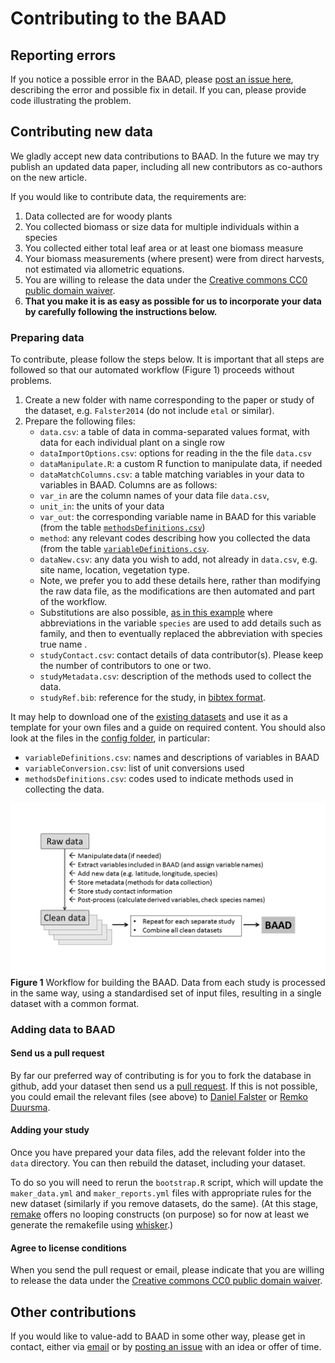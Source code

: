 
Contributing to the BAAD
====================

## Reporting errors

If you notice a possible error in the BAAD, please [post an issue here](https://github.com/dfalster/baad/issues), describing the error and possible fix in detail. If you can, please provide code illustrating the problem.

## Contributing new data

We gladly accept new data contributions to BAAD. In the future we may try publish an updated data paper, including all new contributors as co-authors on the new article. 

If you would like to contribute data, the requirements are:

1. Data collected are for woody plants
2. You collected biomass or size data for multiple individuals within a species
3. You collected either total leaf area or at least one biomass measure
4. Your biomass measurements (where present) were from direct harvests, not estimated via allometric equations.
5. You are willing to release the data under the [Creative commons CC0 public domain waiver](http://creativecommons.org/about/cc0).
6. **That you make it is as easy as possible for us to incorporate your data by carefully following the instructions below.**

### Preparing data

To contribute, please follow the steps below. It is important that all steps are followed so that our automated workflow (Figure 1) proceeds without problems.

1. Create a new folder with name corresponding to the paper or study of the dataset, e.g. `Falster2014` (do not include `etal` or similar).
2. Prepare the following files:
	* `data.csv`: a table of data in comma-separated values format, with data for each individual plant on a single row
	* `dataImportOptions.csv`: options for reading in the the file `data.csv`
	* `dataManipulate.R`: a custom R function to manipulate data, if needed
	* `dataMatchColumns.csv`: a table matching variables in your data to variables in BAAD. Columns are as follows:
    * `var_in` are the column names of your data file `data.csv`, 
    * `unit_in`: the units of your data
    * `var_out`: the corresponding variable name in BAAD for this variable (from the table [`methodsDefinitions.csv`](https://github.com/dfalster/baad/blob/master/config/methodsDefinitions.csv))
    * `method`:  any relevant codes describing how you collected the data (from the table [`variableDefinitions.csv`](https://github.com/dfalster/baad/blob/master/config/variableDefinitions.csv).
	* `dataNew.csv`: any data you wish to add, not already in `data.csv`, e.g. site name, location, vegetation type. 
    * Note, we prefer you to add these details here, rather than modifying the raw data file, as the modifications are then automated and part of the workflow.
    * Substitutions are also possible, [as in this example](https://github.com/dfalster/baad/blob/master/data/Kohyama1994/dataNew.csv) where abbreviations in the variable `species` are used to add details such as family, and then to eventually replaced the abbreviation with species true name . 
	* `studyContact.csv`: contact details of data contributor(s). Please keep the number of contributors to one or two.
	* `studyMetadata.csv`: description of the methods used to collect the data.
	* `studyRef.bib`: reference for the study, in [bibtex format](http://en.wikipedia.org/wiki/BibTeX#Examples).

It may help to download one of the [existing datasets](https://github.com/dfalster/baad/tree/master/data) and use it as a template for your own files and a guide on required content. You should also look at the files in the [config folder](https://github.com/dfalster/baad/tree/master/config), in particular:
  * `variableDefinitions.csv`: names and descriptions of variables in BAAD
  * `variableConversion.csv`: list of unit conversions used
  * `methodsDefinitions.csv`: codes used to indicate methods used in collecting the data.

![baadworkflow](ms/Figure2.png)
**Figure 1** Workflow for building the BAAD. Data from each study is processed in the same way, using a standardised set of input files, resulting in a single dataset with a common format.

### Adding data to BAAD

#### Send us a pull request

By far our preferred way of contributing is for you to fork the database in github, add your dataset then send us a [pull request](https://help.github.com/articles/using-pull-requests/). If this is not possible, you could email the relevant files (see above) to [Daniel Falster](http://web.science.mq.edu.au/directory/listing/person.htm?id=dfalster) or [Remko Duursma](http://pubapps.uws.edu.au/teldir/personprocess.php?9764).

#### Adding your study

Once you have prepared your data files, add the relevant folder into the `data` directory. You can then rebuild the dataset, including your dataset.

To do so you will need to rerun the `bootstrap.R` script, which will update the `maker_data.yml` and `maker_reports.yml` files with appropriate rules for the new dataset (similarly if you remove datasets, do the same). (At this stage, [remake](https://github.com/richfitz/remake) offers no looping constructs (on purpose) so for now at least we generate the remakefile using [whisker](https://github.com/edwindj/whisker).)

#### Agree to license conditions

When you send the pull request or email, please indicate that you are willing to release the data under the [Creative commons CC0 public domain waiver](http://creativecommons.org/about/cc0).

## Other contributions

If you would like to value-add to BAAD in some other way, please get in contact, either via [email](https://github.com/dfalster/baad/blob/master/config/contact.csv) or by [posting an issue](https://github.com/dfalster/baad/issues) with an idea or offer of time. 
